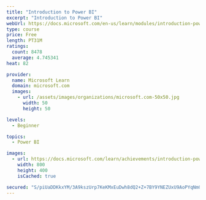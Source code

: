 ```yaml
---
title: "Introduction to Power BI"
excerpt: "Introduction to Power BI"
webUrl: https://docs.microsoft.com/en-us/learn/modules/introduction-power-bi/
type: course
price: Free
length: PT31M
ratings:
  count: 8478
  average: 4.745341
heat: 82

provider:
  name: Microsoft Learn
  domain: microsoft.com
  images:
    - url: /assets/images/organizations/microsoft.com-50x50.jpg
      width: 50
      height: 50

levels:
  - Beginner

topics:
  - Power BI

images:
  - url: https://docs.microsoft.com/learn/achievements/introduction-power-bi-social.png
    width: 800
    height: 400
    isCached: true

secured: "S/piUaDDKkxYM/3A9kszUrp7KeKMxEuDwh8dQ2+Z+7BY9YNEZUxU9AoPYqNm0JLC9am2JbkErP/WmQw0eRpDaUuReniQ0Z2rJbWiOjF1W6W7HshRYHprMje8a0lcAkBJ9WA88CY7NRmCRiZIqRorT3TxPJDUJqF6eGJbVVtwAzLaLowAj5IvktXxHaBIuvzzImRUtuhu3kfhgGHQ+knKzVf8xsDzxO6w+PPtB+qYqWpRm1f7dAR5leFAxJJ5ll/6mJokN6Osgn3bKx3GY9Mups5OI2i2GilBtDBgYyumWd3yBq1gHFfABwECRGx8G3HM3dOdQzykNIIfsmEiU/p0Ls7s0UAZnM5aKu9kweSvSMYW5QPXooR/YxFj7w899B30ufLP9IwzpVVOVrOtxylgqqJMtSf/WoQfEm5AktPleZc=;h+WYR/agnrGeKwzNunrysQ=="
---
```


